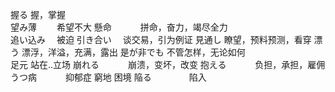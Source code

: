 握る        握，掌握   
望み薄　　  希望不大
懸命　　　  拼命，奋力，竭尽全力   
追い込み　  被迫
引き合い　  谈交易，引为例证
見通し      瞭望，预料预测，看穿
漂う        漂浮，洋溢，充满，露出
是が非でも  不管怎样，无论如何  
足元        站在..立场
崩れる　　　 崩溃，变坏，改变
抱える　　　 负担，承担，雇佣
うつ病　　　 抑郁症
窮地        困境
陥る　　　　 陷入